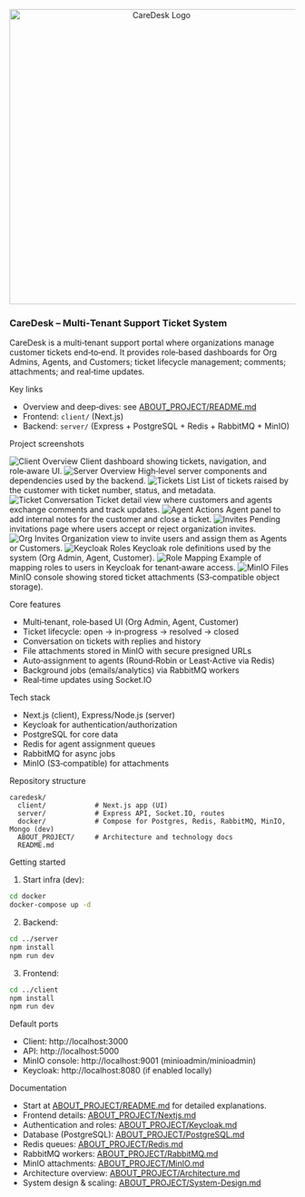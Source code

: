 <p align="center">
  <img src="ABOUT_PROJECT/Images/caredesk-logo.svg" alt="CareDesk Logo" width="520" />
</p>

### CareDesk – Multi‑Tenant Support Ticket System

CareDesk is a multi‑tenant support portal where organizations manage customer tickets end‑to‑end. It provides role‑based dashboards for Org Admins, Agents, and Customers; ticket lifecycle management; comments; attachments; and real‑time updates.

Key links
- Overview and deep‑dives: see [ABOUT_PROJECT/README.md](ABOUT_PROJECT/README.md)
- Frontend: `client/` (Next.js)
- Backend: `server/` (Express + PostgreSQL + Redis + RabbitMQ + MinIO)

Project screenshots

![Client Overview](ABOUT_PROJECT/Images/CareDesk_clinet.png)
Client dashboard showing tickets, navigation, and role‑aware UI.
![Server Overview](ABOUT_PROJECT/Images/CareDesk_Server.png)
High‑level server components and dependencies used by the backend.
![Tickets List](ABOUT_PROJECT/Images/TicketsRisedByYouWIthAllDetails.png)
List of tickets raised by the customer with ticket number, status, and metadata.
![Ticket Conversation](ABOUT_PROJECT/Images/CustomerCanChatWithAgentAboutTicketAndChekUpdatesHere.png)
Ticket detail view where customers and agents exchange comments and track updates.
![Agent Actions](ABOUT_PROJECT/Images/AgentCanAddNoteAndCloseTheTicket.png)
Agent panel to add internal notes for the customer and close a ticket.
![Invites](ABOUT_PROJECT/Images/YouCanAcceptAndRejectInvitatoinYouGotFromHere.png)
Pending invitations page where users accept or reject organization invites.
![Org Invites](ABOUT_PROJECT/Images/InYourOrgYouCanInviteOtherUsersAsAgentOrCustomers.png)
Organization view to invite users and assign them as Agents or Customers.
![Keycloak Roles](ABOUT_PROJECT/Images/ClientRoles.png)
Keycloak role definitions used by the system (Org Admin, Agent, Customer).
![Role Mapping](ABOUT_PROJECT/Images/RoleMapingForUsers.png)
Example of mapping roles to users in Keycloak for tenant‑aware access.
![MinIO Files](ABOUT_PROJECT/Images/FilesGetingStoredInMiniIo.png)
MinIO console showing stored ticket attachments (S3‑compatible object storage).

Core features
- Multi‑tenant, role‑based UI (Org Admin, Agent, Customer)
- Ticket lifecycle: open → in‑progress → resolved → closed
- Conversation on tickets with replies and history
- File attachments stored in MinIO with secure presigned URLs
- Auto‑assignment to agents (Round‑Robin or Least‑Active via Redis)
- Background jobs (emails/analytics) via RabbitMQ workers
- Real‑time updates using Socket.IO

Tech stack
- Next.js (client), Express/Node.js (server)
- Keycloak for authentication/authorization
- PostgreSQL for core data
- Redis for agent assignment queues
- RabbitMQ for async jobs
- MinIO (S3‑compatible) for attachments

Repository structure
```
caredesk/
  client/            # Next.js app (UI)
  server/            # Express API, Socket.IO, routes
  docker/            # Compose for Postgres, Redis, RabbitMQ, MinIO, Mongo (dev)
  ABOUT_PROJECT/     # Architecture and technology docs
  README.md
```

Getting started
1) Start infra (dev):
```bash
cd docker
docker-compose up -d
```
2) Backend:
```bash
cd ../server
npm install
npm run dev
```
3) Frontend:
```bash
cd ../client
npm install
npm run dev
```

Default ports
- Client: http://localhost:3000
- API: http://localhost:5000
- MinIO console: http://localhost:9001 (minioadmin/minioadmin)
- Keycloak: http://localhost:8080 (if enabled locally)

Documentation
- Start at [ABOUT_PROJECT/README.md](ABOUT_PROJECT/README.md) for detailed explanations.
- Frontend details: [ABOUT_PROJECT/Nextjs.md](ABOUT_PROJECT/Nextjs.md)
- Authentication and roles: [ABOUT_PROJECT/Keycloak.md](ABOUT_PROJECT/Keycloak.md)
- Database (PostgreSQL): [ABOUT_PROJECT/PostgreSQL.md](ABOUT_PROJECT/PostgreSQL.md)
- Redis queues: [ABOUT_PROJECT/Redis.md](ABOUT_PROJECT/Redis.md)
- RabbitMQ workers: [ABOUT_PROJECT/RabbitMQ.md](ABOUT_PROJECT/RabbitMQ.md)
- MinIO attachments: [ABOUT_PROJECT/MinIO.md](ABOUT_PROJECT/MinIO.md)
- Architecture overview: [ABOUT_PROJECT/Architecture.md](ABOUT_PROJECT/Architecture.md)
- System design & scaling: [ABOUT_PROJECT/System-Design.md](ABOUT_PROJECT/System-Design.md)

